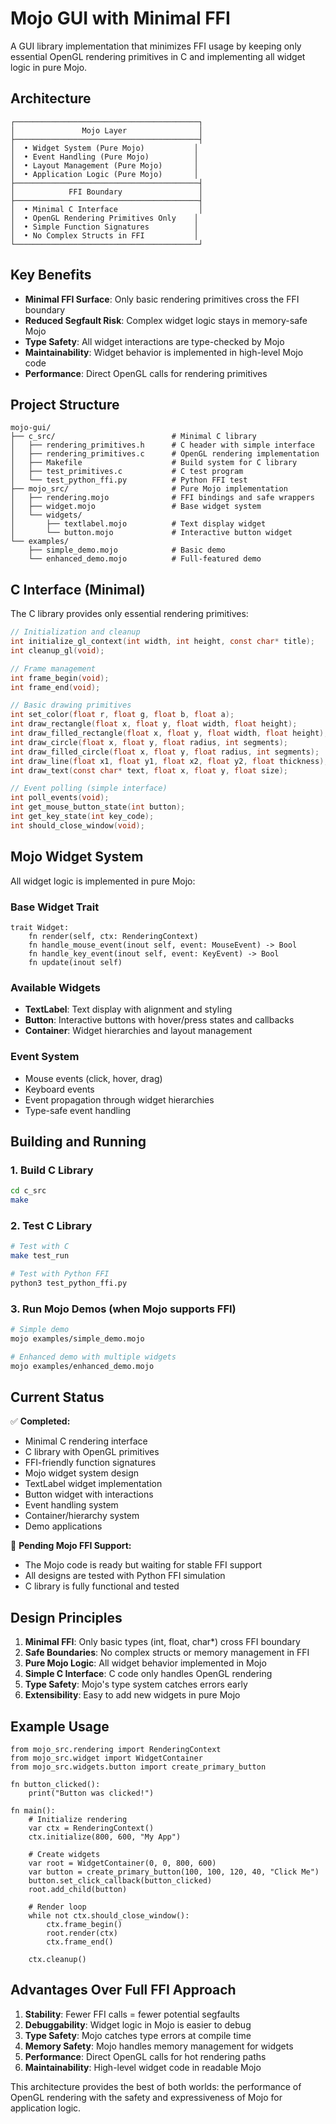 # Mojo GUI with Minimal FFI

A GUI library implementation that minimizes FFI usage by keeping only essential OpenGL rendering primitives in C and implementing all widget logic in pure Mojo.

## Architecture

```
┌─────────────────────────────────────────┐
│               Mojo Layer                │
├─────────────────────────────────────────┤
│  • Widget System (Pure Mojo)           │
│  • Event Handling (Pure Mojo)          │
│  • Layout Management (Pure Mojo)       │
│  • Application Logic (Pure Mojo)       │
├─────────────────────────────────────────┤
│            FFI Boundary                 │
├─────────────────────────────────────────┤
│  • Minimal C Interface                  │
│  • OpenGL Rendering Primitives Only    │
│  • Simple Function Signatures          │
│  • No Complex Structs in FFI           │
└─────────────────────────────────────────┘
```

## Key Benefits

- **Minimal FFI Surface**: Only basic rendering primitives cross the FFI boundary
- **Reduced Segfault Risk**: Complex widget logic stays in memory-safe Mojo
- **Type Safety**: All widget interactions are type-checked by Mojo
- **Maintainability**: Widget behavior is implemented in high-level Mojo code
- **Performance**: Direct OpenGL calls for rendering primitives

## Project Structure

```
mojo-gui/
├── c_src/                          # Minimal C library
│   ├── rendering_primitives.h      # C header with simple interface
│   ├── rendering_primitives.c      # OpenGL rendering implementation
│   ├── Makefile                    # Build system for C library
│   ├── test_primitives.c           # C test program
│   └── test_python_ffi.py          # Python FFI test
├── mojo_src/                       # Pure Mojo implementation
│   ├── rendering.mojo              # FFI bindings and safe wrappers
│   ├── widget.mojo                 # Base widget system
│   └── widgets/
│       ├── textlabel.mojo          # Text display widget
│       └── button.mojo             # Interactive button widget
└── examples/
    ├── simple_demo.mojo            # Basic demo
    └── enhanced_demo.mojo          # Full-featured demo
```

## C Interface (Minimal)

The C library provides only essential rendering primitives:

```c
// Initialization and cleanup
int initialize_gl_context(int width, int height, const char* title);
int cleanup_gl(void);

// Frame management
int frame_begin(void);
int frame_end(void);

// Basic drawing primitives
int set_color(float r, float g, float b, float a);
int draw_rectangle(float x, float y, float width, float height);
int draw_filled_rectangle(float x, float y, float width, float height);
int draw_circle(float x, float y, float radius, int segments);
int draw_filled_circle(float x, float y, float radius, int segments);
int draw_line(float x1, float y1, float x2, float y2, float thickness);
int draw_text(const char* text, float x, float y, float size);

// Event polling (simple interface)
int poll_events(void);
int get_mouse_button_state(int button);
int get_key_state(int key_code);
int should_close_window(void);
```

## Mojo Widget System

All widget logic is implemented in pure Mojo:

### Base Widget Trait
```mojo
trait Widget:
    fn render(self, ctx: RenderingContext)
    fn handle_mouse_event(inout self, event: MouseEvent) -> Bool
    fn handle_key_event(inout self, event: KeyEvent) -> Bool
    fn update(inout self)
```

### Available Widgets
- **TextLabel**: Text display with alignment and styling
- **Button**: Interactive buttons with hover/press states and callbacks
- **Container**: Widget hierarchies and layout management

### Event System
- Mouse events (click, hover, drag)
- Keyboard events
- Event propagation through widget hierarchies
- Type-safe event handling

## Building and Running

### 1. Build C Library
```bash
cd c_src
make
```

### 2. Test C Library
```bash
# Test with C
make test_run

# Test with Python FFI
python3 test_python_ffi.py
```

### 3. Run Mojo Demos (when Mojo supports FFI)
```bash
# Simple demo
mojo examples/simple_demo.mojo

# Enhanced demo with multiple widgets
mojo examples/enhanced_demo.mojo
```

## Current Status

✅ **Completed:**
- Minimal C rendering interface
- C library with OpenGL primitives
- FFI-friendly function signatures
- Mojo widget system design
- TextLabel widget implementation
- Button widget with interactions
- Event handling system
- Container/hierarchy system
- Demo applications

🚧 **Pending Mojo FFI Support:**
- The Mojo code is ready but waiting for stable FFI support
- All designs are tested with Python FFI simulation
- C library is fully functional and tested

## Design Principles

1. **Minimal FFI**: Only basic types (int, float, char*) cross FFI boundary
2. **Safe Boundaries**: No complex structs or memory management in FFI
3. **Pure Mojo Logic**: All widget behavior implemented in Mojo
4. **Simple C Interface**: C code only handles OpenGL rendering
5. **Type Safety**: Mojo's type system catches errors early
6. **Extensibility**: Easy to add new widgets in pure Mojo

## Example Usage

```mojo
from mojo_src.rendering import RenderingContext
from mojo_src.widget import WidgetContainer
from mojo_src.widgets.button import create_primary_button

fn button_clicked():
    print("Button was clicked!")

fn main():
    # Initialize rendering
    var ctx = RenderingContext()
    ctx.initialize(800, 600, "My App")
    
    # Create widgets
    var root = WidgetContainer(0, 0, 800, 600)
    var button = create_primary_button(100, 100, 120, 40, "Click Me")
    button.set_click_callback(button_clicked)
    root.add_child(button)
    
    # Render loop
    while not ctx.should_close_window():
        ctx.frame_begin()
        root.render(ctx)
        ctx.frame_end()
    
    ctx.cleanup()
```

## Advantages Over Full FFI Approach

1. **Stability**: Fewer FFI calls = fewer potential segfaults
2. **Debuggability**: Widget logic in Mojo is easier to debug
3. **Type Safety**: Mojo catches type errors at compile time
4. **Memory Safety**: Mojo handles memory management for widgets
5. **Performance**: Direct OpenGL calls for hot rendering paths
6. **Maintainability**: High-level widget code in readable Mojo

This architecture provides the best of both worlds: the performance of OpenGL rendering with the safety and expressiveness of Mojo for application logic.